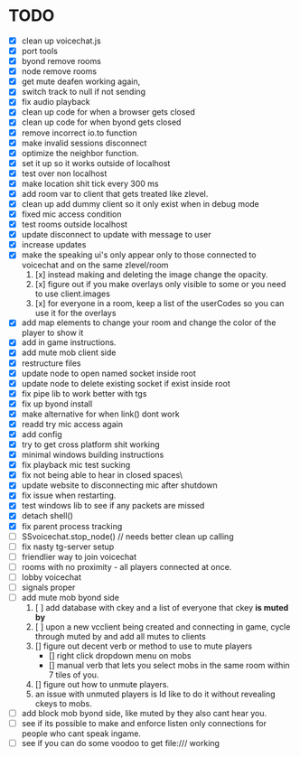 # TODO

- [x] clean up voicechat.js
- [x] port tools
- [x] byond remove rooms
- [x] node remove rooms
- [x] get mute deafen working again,
- [x] switch track to null if not sending
- [x] fix audio playback
- [x] clean up code for when a browser gets closed
- [x] clean up code for when byond gets closed
- [x] remove incorrect io.to function
- [x] make invalid sessions disconnect
- [x] optimize the neighbor function.
- [x] set it up so it works outside of localhost
- [x] test over non localhost
- [x] make location shit tick every 300 ms
- [x] add room var to client that gets treated like zlevel.
- [x] clean up add dummy client so it only exist when in debug mode
- [x] fixed mic access condition
- [x] test rooms outside localhost
- [x] update disconnect to update with message to user
- [x] increase updates
- [x] make the speaking ui's only appear only to those connected to voicechat and on the same zlevel/room
    1. [x] instead making and deleting the image change the opacity.
    2. [x] figure out if you make overlays only visible to some or you need to use client.images
    3. [x] for everyone in a room, keep a list of the userCodes so you can use it for the overlays
- [x] add map elements to change your room and change the color of the player to show it
- [x] add in game instructions.
- [x] add mute mob client side
- [x] restructure files
- [x] update node to open named socket inside root
- [x] update node to delete existing socket if exist inside root
- [x] fix pipe lib to work better with tgs
- [x] fix up byond install
- [x] make alternative for when link() dont work
- [x] readd try mic access again
- [x] add config
- [x] try to get cross platform shit working
- [x] minimal windows building instructions
- [x] fix playback mic test sucking
- [x] fix not being able to hear in closed spaces\
- [x] update website to disconnecting mic after shutdown
- [x] fix issue when restarting.
- [x] test windows lib to see if any packets are missed
- [x] detach shell()
- [x] fix parent process tracking 
- [ ] SSvoicechat.stop_node() // needs better clean up calling
- [ ] fix nasty tg-server setup
- [ ] friendlier way to join voicechat
- [ ] rooms with no proximity - all players connected at once.
- [ ] lobby voicechat
- [ ] signals proper
- [ ] add mute mob byond side
    1. [ ] add database with ckey and a list of everyone that ckey **is muted by**
    2. [ ] upon a new vcclient being created and connecting in game, cycle through muted by and add all mutes to clients
    3. [] figure out decent verb or method to use to mute players
        - [] right click dropdown menu on mobs
        - [] manual verb that lets you select mobs in the same room within 7 tiles of you.
    4. [] figure out how to unmute players.
    5. an issue with unmuted players is Id like to do it without revealing ckeys to mobs.
- [ ] add block mob byond side, like muted by they also cant hear you.
- [ ] see if its possible to make and enforce listen only connections for people who cant speak ingame.
- [ ] see if you can do some voodoo to get file:/// working
